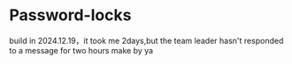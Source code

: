 # Password-locks
build in 2024.12.19，it took me 2days,but the team leader hasn't responded to a message for two hours
make by ya
